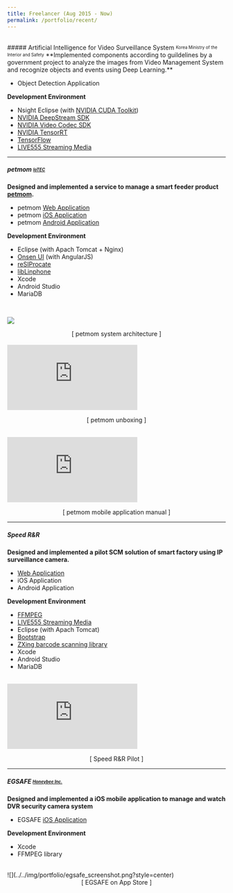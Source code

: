 ```yaml
---
title: Freelancer (Aug 2015 - Now)
permalink: /portfolio/recent/
---
```


<br/>
##### Artificial Intelligence for Video Surveillance System <sub><sup>Korea Ministry of the Interior and Safety</sup></sub>
**Implemented components according to guildelines by a government project to analyze the images from Video Management System and recognize objects and events using Deep Learning.**

* Object Detection Application

**Development Environment**

* Nsight Eclipse (with [NVIDIA CUDA Toolkit](https://developer.nvidia.com/cuda-toolkit))
* [NVIDIA DeepStream SDK](https://developer.nvidia.com/deepstream-sdk)
* [NVIDIA Video Codec SDK](https://developer.nvidia.com/nvidia-video-codec-sdk)
* [NVIDIA TensorRT](https://developer.nvidia.com/tensorrt)
* [TensorFlow](https://www.tensorflow.org/)
* [LIVE555 Streaming Media](http://www.live555.com/liveMedia/)

---

##### petmom <sub><sup>[IoTEC](http://iotec.kr/eng/)</sup></sub>
**Designed and implemented a service to manage a smart feeder product [petmom](http://iotec.kr/eng/sub_2.php).**

* petmom [Web Application](http://sip.iot-pet.com:8080/IoPET/)
* petmom [iOS Application](https://itunes.apple.com/us/app/petmom/id1247756467?mt=8)
* petmom [Android Application](https://play.google.com/store/apps/details?id=kr.iotec.iopet&hl=ko)

**Development Environment**

* Eclipse (with Apach Tomcat + Nginx)
* [Onsen UI](https://onsen.io/) (with AngularJS)
* [reSIProcate](https://www.resiprocate.org/)
* [libLinphone](http://linphone.org/technical-corner/liblinphone/overview)
* Xcode
* Android Studio
* MariaDB

<br/>

![](../../img/portfolio/petmom_system.jpg?style=center)
<center>[ petmom system architecture ]</center>
<br/>

<div class="youtube-container">
    <iframe frameborder="0" allowfullscreen src="https://www.youtube.com/embed/GYlAWWmHkSU"></iframe>
</div>
<p align="center">[ petmom unboxing ]</p>
<br/>

<div class="youtube-container">
    <iframe frameborder="0" allowfullscreen src="https://www.youtube.com/embed/vOIlYAUb9Vw"></iframe>
</div>
<p align="center">[ petmom mobile application manual ]</p>

---

##### Speed R&amp;R
**Designed and implemented a pilot SCM solution of smart factory using IP surveillance camera.**

* [Web Application](http://www.dongmakgol.com:8080/speedRNR/)
* iOS Application
* Android Application

**Development Environment**

* [FFMPEG](https://www.ffmpeg.org/)
* [LIVE555 Streaming Media](http://www.live555.com/liveMedia/)
* Eclipse (with Apach Tomcat)
* [Bootstrap](https://getbootstrap.com/)
* [ZXing barcode scanning library](https://github.com/zxing/zxing)
* Xcode
* Android Studio
* MariaDB

<br/>
<div class="youtube-container">
    <iframe frameborder="0" allowfullscreen src="https://www.youtube.com/embed/0nLrjoG7nz0"></iframe>
</div>
<p align="center">[ Speed R&amp;R Pilot ]</p>

---

##### EGSAFE <sub><sup>[Honeybee Inc.](http://www.egsafe.com/)</sup></sub>
**Designed and implemented a iOS mobile application to manage and watch DVR security camera system**

* EGSAFE [iOS Application](https://itunes.apple.com/us/app/egsafe/id1132494530?mt=8)

**Development Environment**

* Xcode
* FFMPEG library

<br/>
![](../../img/portfolio/egsafe_screenshot.png?style=center)
<center>[ EGSAFE on App Store ]</center>
